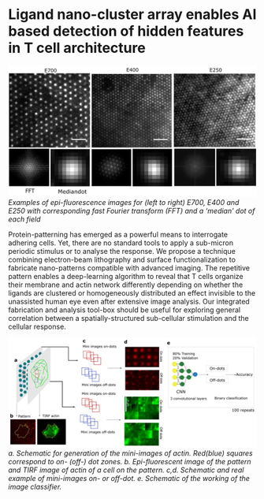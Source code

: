 # Ligand nano-cluster array enables AI based detection of hidden features in T cell architecture

![patterns.png](Images/patterns.png) 
*Examples of epi-fluorescence images for (left to right) E700, E400 and E250 with corresponding fast Fourier transform (FFT) and a ‘median’ dot of each field*

Protein-patterning has emerged as a powerful means to interrogate adhering cells. Yet, there are no standard tools to apply a sub-micron periodic stimulus or to analyse the response. We propose a technique combining electron-beam lithography and surface functionalization to fabricate nano-patterns compatible with advanced imaging. The repetitive pattern enables a deep-learning algorithm to reveal that T cells organize their membrane and actin network differently depending on whether the ligands are clustered or homogeneously distributed an effect invisible to the unassisted human eye even after extensive image analysis. Our integrated fabrication and analysis tool-box should be useful for exploring general correlation between a spatially-structured sub-cellular stimulation and the cellular response.

![AI.png](Images/AI_classifier.png)
*a. Schematic for generation of the mini-images of actin. Red(blue) squares correspond to on- (off-) dot zones. b. Epi-fluorescent image of the pattern and TIRF image of actin of a cell on the pattern. c,d. Schematic and real example of mini-images on- or off-dot. e. Schematic of the working of the image classifier.*
